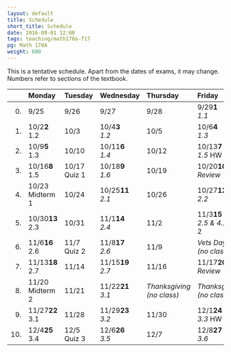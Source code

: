 ```yaml
---
layout: default
title: Schedule
short_title: Schedule
date: 2016-09-01 12:00
tags: teaching/math170a-f17
pg: Math 170A
weight: 600
---
```


This is a tentative schedule. Apart from the dates of exams, it may change. Numbers refer to sections of the textbook.

<table class="schedule">
        <thead>
            <tr class="header">
                <th align="right"></th>
                <th align="left">Monday</th>
                <th align="left">Tuesday</th>
                <th align="left">Wednesday</th>
                <th align="left">Thursday</th>
                <th align="left">Friday</th>
</tr>
    </thead>
    <tbody>
        <tr class="even">
            <td align="right">0.</td>
            <td align="left"><span class="right">9/25</span><span class="left"><b></b></span><br></td>
            <td align="left"><span class="right">9/26</span><span class="left"><b></b></span><br></td>
            <td align="left"><span class="right">9/27</span><span class="left"><b></b></span><br><em></em></td>
            <td align="left"><span class="right">9/28</span><span class="left"><b></b></span><br></td>
            <td align="left"><span class="right">9/29</span><span class="left"><b>1</b></span><br><em>1.1</em></td>
        </tr>
        <tr class="even">
            <td align="right">1.</td>
            <td align="left"><span class="right">10/2</span><span class="left"><b>2</b></span><br>1.2</td>
            <td align="left"><span class="right">10/3</span><span class="left"><b></b></span><br></td>
            <td align="left"><span class="right">10/4</span><span class="left"><b>3</b></span><br><em>1.2</em></td>
            <td align="left"><span class="right">10/5</span><span class="left"><b></b></span><br></td>
            <td align="left"><span class="right">10/6</span><span class="left"><b>4</b></span><br><em>1.3</em></td>
        </tr>
        <tr class="odd">
            <td align="right">2.</td>
            <td align="left"><span class="right">10/9</span><span class="left"><b>5</b></span><br>1.3</td>
            <td align="left"><span class="right">10/10</span><span class="left"><b></b></span><br></td>
            <td align="left"><span class="right">10/11</span><span class="left"><b>6</b></span><br><em>1.4</em></td>
            <td align="left"><span class="right">10/12</span><span class="left"><b></b></span><br></td>
            <td align="left"><span class="right">10/13</span><span class="left"><b>7</b></span><br><em>1.5</em> <span class="hw">HW 1</span></td>
        </tr>
        <tr class="even">
            <td align="right">3.</td>
            <td align="left"><span class="right">10/16</span><span class="left"><b>8</b></span><br>1.5</td>
            <td align="left"><span class="right">10/17</span><span class="left"><b></b></span><br><span class="hw">Quiz 1</span></td>
            <td align="left"><span class="right">10/18</span><span class="left"><b>9</b></span><br><em>1.6</em></td>
            <td align="left"><span class="right">10/19</span><span class="left"><b></b></span><br></td>
            <td align="left"><span class="right">10/20</span><span class="left"><b>10</b></span><br><em>Review</em></td>
        </tr>
        <tr class="odd">
            <td align="right">4.</td>
            <td align="left"><span class="right">10/23</span><span class="left"><b></b></span><br><span class="exam">Midterm 1</span></td>
            <td align="left"><span class="right">10/24</span><span class="left"><b></b></span><br></td>
            <td align="left"><span class="right">10/25</span><span class="left"><b>11</b></span><br><em>2.1</em></td>
            <td align="left"><span class="right">10/26</span><span class="left"><b></b></span><br></td>
            <td align="left"><span class="right">10/27</span><span class="left"><b>12</b></span><br><em>2.2</em></td>
        </tr>
        <tr class="even">
            <td align="right">5.</td>
            <td align="left"><span class="right">10/30</span><span class="left"><b>13</b></span><br>2.3</td>
            <td align="left"><span class="right">10/31</span><span class="left"><b></b></span><br></td>
            <td align="left"><span class="right">11/1</span><span class="left"><b>14</b></span><br><em>2.4</em></td>
            <td align="left"><span class="right">11/2</span><span class="left"><b></b></span><br></td>
            <td align="left"><span class="right">11/3</span><span class="left"><b>15</b></span><br><em>2.5 & 4.2</em> <span class="hw">HW 2</span></td>
        </tr>
        <tr class="odd">
            <td align="right">6.</td>
            <td align="left"><span class="right">11/6</span><span class="left"><b>16</b></span><br>2.6</td>
            <td align="left"><span class="right">11/7</span><span class="left"><b></b></span><br><span class="hw">Quiz 2</span></td>
            <td align="left"><span class="right">11/8</span><span class="left"><b>17</b></span><br><em>2.6</em></td>
            <td align="left"><span class="right">11/9</span><span class="left"><b></b></span><br></td>
            <td align="left" class="hol"><em>Vets Day<br>(no class)</em></td>
        </tr>
        <tr class="even">
            <td align="right">7.</td>
            <td align="left"><span class="right">11/13</span><span class="left"><b>18</b></span><br>2.7</td>
            <td align="left"><span class="right">11/14</span><span class="left"><b></b></span><br></td>
            <td align="left"><span class="right">11/15</span><span class="left"><b>19</b></span><br><em>2.7</em></td>
            <td align="left"><span class="right">11/16</span><span class="left"><b></b></span><br></td>
            <td align="left"><span class="right">11/17</span><span class="left"><b>20</b></span><br><em>Review</em></td>
        </tr>
        <tr class="odd">
            <td align="right">8.</td>
            <td align="left"><span class="right">11/20</span><span class="left"><b></b></span><br><span class="exam">Midterm 2</span></td>
            <td align="left"><span class="right">11/21</span><span class="left"><b></b></span><br></td>
            <td align="left"><span class="right">11/22</span><span class="left"><b>21</b></span><br><em>3.1</em></td>
            <td align="left" class="hol"><em>Thanksgiving<br>(no class)</em></td>
            <td align="left" class="hol"><em>Thanksgiving<br>(no class)</em></td>
        </tr>
        <tr class="even">
            <td align="right">9.</td>
            <td align="left"><span class="right">11/27</span><span class="left"><b>22</b></span><br>3.1</td>
            <td align="left"><span class="right">11/28</span><span class="left"><b></b></span><br></td>
            <td align="left"><span class="right">11/29</span><span class="left"><b>23</b></span><br><em>3.2</em></td>
            <td align="left"><span class="right">11/30</span><span class="left"><b></b></span><br></td>
            <td align="left"><span class="right">12/1</span><span class="left"><b>24</b></span><br><em>3.3</em> <span class="hw">HW 3</span></td>
        </tr>
        <tr class="odd">
            <td align="right">10.</td>
            <td align="left"><span class="right">12/4</span><span class="left"><b>25</b></span><br>3.4</td>
            <td align="left"><span class="right">12/5</span><span class="left"><b></b></span><br><span class="hw">Quiz 3</span></td>
            <td align="left"><span class="right">12/6</span><span class="left"><b>26</b></span><br><em>3.5</em></td>
            <td align="left"><span class="right">12/7</span><span class="left"><b></b></span><br></td>
            <td align="left"><span class="right">12/8</span><span class="left"><b>27</b></span><br><em>3.6</em></td>
        </tr>
    </tbody>
</table>
